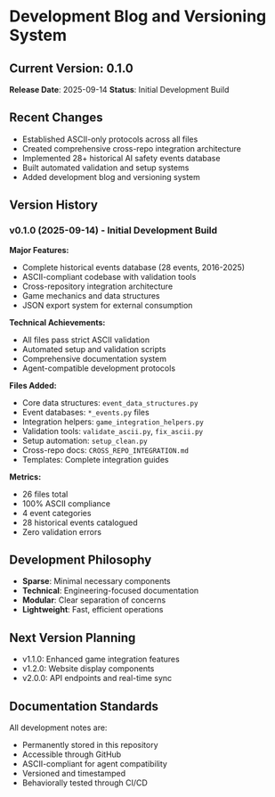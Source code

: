 # Development Blog and Versioning System

## Current Version: 0.1.0
**Release Date**: 2025-09-14
**Status**: Initial Development Build

## Recent Changes
- Established ASCII-only protocols across all files
- Created comprehensive cross-repo integration architecture
- Implemented 28+ historical AI safety events database
- Built automated validation and setup systems
- Added development blog and versioning system

## Version History

### v0.1.0 (2025-09-14) - Initial Development Build
**Major Features:**
- Complete historical events database (28 events, 2016-2025)
- ASCII-compliant codebase with validation tools
- Cross-repository integration architecture
- Game mechanics and data structures
- JSON export system for external consumption

**Technical Achievements:**
- All files pass strict ASCII validation
- Automated setup and validation scripts
- Comprehensive documentation system
- Agent-compatible development protocols

**Files Added:**
- Core data structures: `event_data_structures.py`
- Event databases: `*_events.py` files
- Integration helpers: `game_integration_helpers.py`
- Validation tools: `validate_ascii.py`, `fix_ascii.py`
- Setup automation: `setup_clean.py`
- Cross-repo docs: `CROSS_REPO_INTEGRATION.md`
- Templates: Complete integration guides

**Metrics:**
- 26 files total
- 100% ASCII compliance
- 4 event categories
- 28 historical events catalogued
- Zero validation errors

## Development Philosophy
- **Sparse**: Minimal necessary components
- **Technical**: Engineering-focused documentation
- **Modular**: Clear separation of concerns
- **Lightweight**: Fast, efficient operations

## Next Version Planning
- v1.1.0: Enhanced game integration features
- v1.2.0: Website display components
- v2.0.0: API endpoints and real-time sync

## Documentation Standards
All development notes are:
- Permanently stored in this repository
- Accessible through GitHub
- ASCII-compliant for agent compatibility
- Versioned and timestamped
- Behaviorally tested through CI/CD
